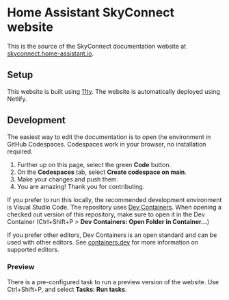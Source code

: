 # Home Assistant SkyConnect website

This is the source of the SkyConnect documentation website at [skyconnect.home-assistant.io](https://skyconnect.home-assistant.io). 

## Setup

This website is built using [11ty](https://www.11ty.dev/). The website is automatically deployed using Netlify.

## Development

The easiest way to edit the documentation is to open the environment in GitHub Codespaces. Codespaces work in your browser, no installation required.
1. Further up on this page, select the green **Code** button. 
2. On the **Codespaces** tab, select **Create codespace on main**.
3. Make your changes and push them.
4. You are amazing! Thank you for contributing.

If you prefer to run this locally, the recommended development environment is Visual Studio Code. The repository uses [Dev Containers](https://code.visualstudio.com/docs/devcontainers/containers). When opening a checked out version of this repository, make sure to open it in the Dev Container (Ctrl+Shift+P > **Dev Containers: Open Folder in Container...**)

If you prefer other editors, Dev Containers is an open standard and can be used with other editors. See [containers.dev](https://containers.dev/) for more information on supported editors.

### Preview

There is a pre-configured task to run a preview version of the website. Use Ctrl+Shift+P, and select **Tasks: Run tasks**.

